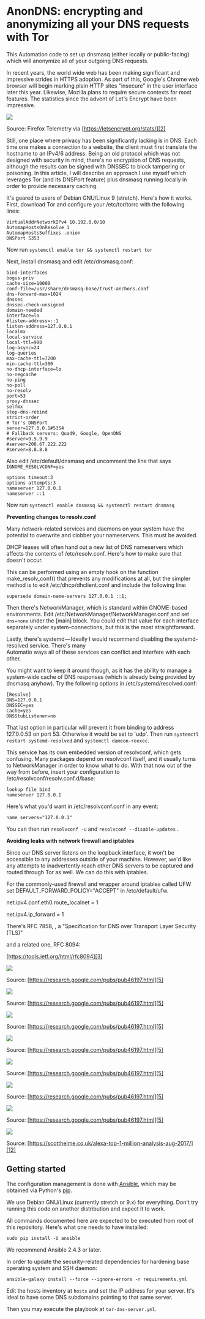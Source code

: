 # AnonDNS: encrypting and anonymizing all your DNS requests with Tor

This 
Automation code to set up dnsmasq (either locally or public-facing) which will anonymize all of your outgoing DNS requests.

In recent years, the world wide web has been making significant and impressive strides in HTTPS adoption. As part of this, Google's Chrome web browser will begin marking plain HTTP sites "insecure" in the user interface later this year. Likewise, Mozilla plans to require secure contexts for most features. The statistics since the advent of Let's Encrypt have been impressive.

![][1]

Source: Firefox Telemetry via [https://letsencrypt.org/stats/][2]

Still, one place where privacy has been significantly lacking is in DNS. Each time one makes a connection to a website, the client must first translate the hostname to an IPv4/6 address. Being an old protocol which was not designed with security in mind, there's no encryption of DNS requests, although the results can be signed with DNSSEC to block tampering or poisoning. In this article, I will describe an approach I use myself which leverages Tor (and its DNSPort feature) plus dnsmasq running locally in order to provide necessary caching.

It's geared to users of Debian GNU/Linux 9 (stretch). Here's how it works. First, download Tor and configure your /etc/tor/torrc with the following lines:
    
    
    VirtualAddrNetworkIPv4 10.192.0.0/10  
    AutomapHostsOnResolve 1  
    AutomapHostsSuffixes .onion  
    DNSPort 5353

Now run `systemctl enable tor && systemctl restart tor`

Next, install dnsmasq and edit /etc/dnsmasq.conf:
    
    
    bind-interfaces  
    bogus-priv  
    cache-size=10000  
    conf-file=/usr/share/dnsmasq-base/trust-anchors.conf  
    dns-forward-max=1024  
    dnssec  
    dnssec-check-unsigned  
    domain-needed  
    interface=lo  
    #listen-address=::1  
    listen-address=127.0.0.1  
    localmx  
    local-service  
    local-ttl=900  
    log-async=24  
    log-queries  
    max-cache-ttl=7200  
    min-cache-ttl=300  
    no-dhcp-interface=lo  
    no-negcache  
    no-ping  
    no-poll  
    no-resolv  
    port=53  
    proxy-dnssec  
    selfmx  
    stop-dns-rebind  
    strict-order  
    # Tor's DNSPort  
    server=127.0.0.1#5354  
    # Fallback servers: Quad9, Google, OpenDNS  
    #server=9.9.9.9  
    #server=208.67.222.222  
    #server=8.8.8.8

Also edit /etc/default/dnsmasq and uncomment the line that says `IGNORE_RESOLVCONF=yes`
    
    
    options timeout:3  
    options attempts:3  
    nameserver 127.0.0.1  
    nameserver ::1

Now run `systemctl enable dnsmasq && systemctl restart dnsmasq`

**Preventing changes to resolv.conf**

Many network-related services and daemons on your system have the potential to overwrite and clobber your nameservers. This must be avoided.

DHCP leases will often hand out a new list of DNS nameservers which affects the contents of /etc/resolv.conf. Here's how to make sure that doesn't occur.

This can be performed using an empty hook on the function make_resolv_conf() that prevents any modifications at all, but the simpler method is to edit /etc/dhcp/dhclient.conf and include the following line:
    
    
    supersede domain-name-servers 127.0.0.1 ::1;

Then there's NetworkManager, which is standard within GNOME-based environments. Edit /etc/NetworkManager/NetworkManager.conf and set `dns=none` under the [main] block. You could edit that value for each interface separately under system-connections, but this is the most straightforward.

Lastly, there's systemd — Ideally I would recommend disabling the systemd-resolved service. There's many  
Automatio ways all of these services can conflict and interfere with each other.

You might want to keep it around though, as it has the ability to manage a system-wide cache of DNS responses (which is already being provided by dnsmasq anyhow). Try the following options in /etc/systemd/resolved.conf:
    
    
    [Resolve]  
    DNS=127.0.0.1  
    DNSSEC=yes  
    Cache=yes  
    DNSStubListener=no

That last option in particular will prevent it from binding to address 127.0.0.53 on port 53. Otherwise it would be set to 'udp'. Then run `systemctl restart systemd-resolved` and `systemctl dameon-reexec`.

This service has its own embedded version of resolvconf, which gets confusing. Many packages depend on resolvconf itself, and it usually turns to NetworkManager in order to know what to do. With that now out of the way from before, insert your configuration to /etc/resolvconf/resolv.conf.d/base:
    
    
    lookup file bind  
    nameserver 127.0.0.1

Here's what you'd want in /etc/resolvconf.conf in any event:
    
    
    name_servers="127.0.0.1"

You can then run `resolvconf -u` and `resolvconf --disable-updates` .

**Avoiding leaks with network firewall and iptables**

Since our DNS server listens on the loopback interface, it won't be accessible to any addresses outside of your machine. However, we'd like any attempts to inadvertently reach other DNS servers to be captured and routed through Tor as well. We can do this with iptables.

For the commonly-used firewall and wrapper around iptables called UFW set DEFAULT_FORWARD_POLICY="ACCEPT" in /etc/default/ufw.

net.ipv4.conf.eth0.route_localnet = 1

net.ipv4.ip_forward = 1

There's RFC 7858, , a "Specification for DNS over Transport Layer Security (TLS)"

and a related one, RFC 8094:

[https://tools.ietf.org/html/rfc8094][3]

![][4]

Source: [https://research.google.com/pubs/pub46197.html][5]

![][6]

Source: [https://research.google.com/pubs/pub46197.html][5]

![][7]

Source: [https://research.google.com/pubs/pub46197.html][5]

![][8]

Source: [https://research.google.com/pubs/pub46197.html][5]

![][9]

Source: [https://research.google.com/pubs/pub46197.html][5]

![][4]

Source: [https://research.google.com/pubs/pub46197.html][5]

![][10]

Source: [https://research.google.com/pubs/pub46197.html][5]

![][11]

Source: [https://scotthelme.co.uk/alexa-top-1-million-analysis-aug-2017/][12]

[1]: https://cdn-images-1.medium.com/max/1600/1*4Ks0_NtnfjyY8N-FZyYZbg.png
[2]: https://medium.com/r/?url=https%3A%2F%2Fletsencrypt.org%2Fstats%2F
[3]: https://medium.com/r/?url=https%3A%2F%2Ftools.ietf.org%2Fhtml%2Frfc8094
[4]: https://cdn-images-1.medium.com/max/1600/1*DZCItCe-KvAU3N7m_aPLhw.png
[5]: https://medium.com/r/?url=https%3A%2F%2Fresearch.google.com%2Fpubs%2Fpub46197.html
[6]: https://cdn-images-1.medium.com/max/1600/1*fzPhekhQ4ZvnQMQJsiQrog.png
[7]: https://cdn-images-1.medium.com/max/1600/1*ai9k7A9oJhmWEhzYNqDJ1Q.png
[8]: https://cdn-images-1.medium.com/max/1600/1*CDkiZVQ2xef5XnWF5yB_Ow.png
[9]: https://cdn-images-1.medium.com/max/1600/1*CLqbuJkkC2K9XVNvnZElSg.png
[10]: https://cdn-images-1.medium.com/max/1600/1*cXgB3Rowq8lBw3snhqvhGQ.png
[11]: https://cdn-images-1.medium.com/max/1600/1*J9yrgW4CCh3iOT8Kh9pSZA.png
[12]: https://medium.com/r/?url=https%3A%2F%2Fscotthelme.co.uk%2Falexa-top-1-million-analysis-aug-2017%2F

Getting started
---------------

The configuration management is done with [Ansible](https://www.ansible.com/), which may be obtained via Python's [pip](https://bootstrap.pypa.io/get-pip.py).

We use Debian GNU/Linux (currently stretch or 9.x) for everything. Don't try running this code on another distribution and expect it to work.

All commands documented here are expected to be executed from root of this repository. Here's what one needs to have installed:

```
sudo pip install -U ansible
```

We recommend Ansible 2.4.3 or later.

In order to update the security-related dependencies for hardening base operating system and SSH daemon:

```
ansible-galaxy install --force --ignore-errors -r requirements.yml
```

Edit the hosts inventory at `hosts` and set the IP address for your server. It's ideal to have some DNS subdomains pointing to that same server.

Then you may execute the playbook at `tor-dns-server.yml`.